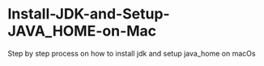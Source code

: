 # Install-JDK-and-Setup-JAVA_HOME-on-Mac
Step by step process on how to install jdk and setup java_home on macOs
